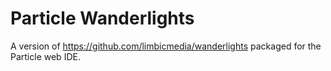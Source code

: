 # Particle Wanderlights

A version of https://github.com/limbicmedia/wanderlights packaged for the Particle web IDE.